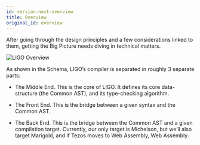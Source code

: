 ```yaml
---
id: version-next-overview
title: Overview
original_id: overview
---
```


After going through the design principles and a few considerations linked to them, getting the Big Picture needs diving in technical matters.

![LIGO Overview](/img/big-picture-overview.png)

As shown in the Schema, LIGO’s compiler is separated in roughly 3 separate parts:

- The Middle End. This is the core of LIGO. It defines its core data-structure (the Common AST), and its type-checking algorithm.

- The Front End. This is the bridge between a given syntax and the Common AST.

- The Back End. This is the bridge between the Common AST and a given compilation target. Currently, our only target is Michelson, but we’ll also target Marigold, and if Tezos moves to Web Assembly, Web Assembly.
